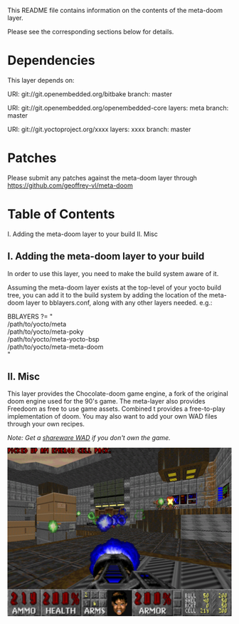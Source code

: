 This README file contains information on the contents of the
meta-doom layer.

Please see the corresponding sections below for details.


Dependencies
============

This layer depends on:

  URI: git://git.openembedded.org/bitbake
  branch: master

  URI: git://git.openembedded.org/openembedded-core
  layers: meta
  branch: master

  URI: git://git.yoctoproject.org/xxxx
  layers: xxxx
  branch: master


Patches
=======

Please submit any patches against the meta-doom layer through https://github.com/geoffrey-vl/meta-doom


Table of Contents
=================

  I. Adding the meta-doom layer to your build
 II. Misc


## I. Adding the meta-doom layer to your build

In order to use this layer, you need to make the build system aware of
it.

Assuming the meta-doom layer exists at the top-level of your
yocto build tree, you can add it to the build system by adding the
location of the meta-doom layer to bblayers.conf, along with any
other layers needed. e.g.:

  BBLAYERS ?= " \
    /path/to/yocto/meta \
    /path/to/yocto/meta-poky \
    /path/to/yocto/meta-yocto-bsp \
    /path/to/yocto/meta-meta-doom \
    "


## II. Misc

This layer provides the Chocolate-doom game engine, a fork of the original doom engine used for the 90's game. The meta-layer also provides Freedoom as free to use game assets. Combined t provides a free-to-play implementation of doom. You may also want to add your own WAD files through your own recipes.

*Note: Get a [shareware WAD](http://www.pc-freak.net/files/doom-wad-files/Doom1.WAD) if you don't own the game.*

![Freedoom Screenshot](freedoom.png)


